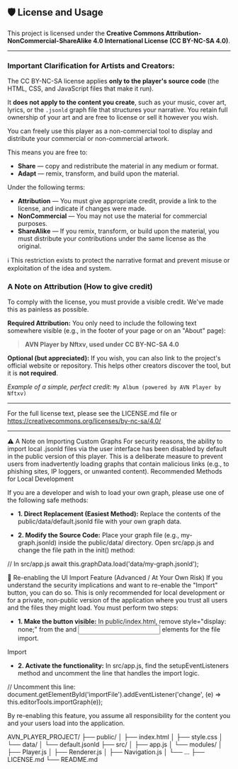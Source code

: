 ## 🛡️ License and Usage

This project is licensed under the **Creative Commons Attribution-NonCommercial-ShareAlike 4.0 International License (CC BY-NC-SA 4.0)**.

---

### Important Clarification for Artists and Creators:

The CC BY-NC-SA license applies **only to the player's source code** (the HTML, CSS, and JavaScript files that make it run).

It **does not apply to the content you create**, such as your music, cover art, lyrics, or the `.jsonld` graph file that structures your narrative. 
You retain full ownership of your art and are free to license or sell it however you wish.

You can freely use this player as a non-commercial tool to display and distribute your commercial or non-commercial artwork.

This means you are free to:
- **Share** — copy and redistribute the material in any medium or format.
- **Adapt** — remix, transform, and build upon the material.

Under the following terms:
- **Attribution** — You must give appropriate credit, provide a link to the license, and indicate if changes were made.
- **NonCommercial** — You may not use the material for commercial purposes.
- **ShareAlike** — If you remix, transform, or build upon the material, you must distribute your contributions under the same license as the original.

ℹ️ This restriction exists to protect the narrative format and prevent misuse or exploitation of the idea and system.

### A Note on Attribution (How to give credit)

To comply with the license, you must provide a visible credit. We've made this as painless as possible.

**Required Attribution:**
You only need to include the following text somewhere visible (e.g., in the footer of your page or on an "About" page):

> **AVN Player by Nftxv, used under CC BY-NC-SA 4.0**

**Optional (but appreciated):**
If you wish, you can also link to the project's official website or repository. This helps other creators discover the tool, but it is **not required**.

*Example of a simple, perfect credit:*
`My Album (powered by AVN Player by Nftxv)`

---

For the full license text, please see the LICENSE.md file or https://creativecommons.org/licenses/by-nc-sa/4.0/

---


⚠️ A Note on Importing Custom Graphs
For security reasons, the ability to import local .jsonld files via the user interface has been disabled by default in the public version of this player. This is a deliberate measure to prevent users from inadvertently loading graphs that contain malicious links (e.g., to phishing sites, IP loggers, or unwanted content).
Recommended Methods for Local Development

If you are a developer and wish to load your own graph, please use one of the following safe methods:

* **1. Direct Replacement (Easiest Method):**
Replace the contents of the public/data/default.jsonld file with your own graph data.

* **2. Modify the Source Code:**
Place your graph file (e.g., my-graph.jsonld) inside the public/data/ directory.
Open src/app.js and change the file path in the init() method:

// In src/app.js
await this.graphData.load('data/my-graph.jsonld');


🚫 Re-enabling the UI Import Feature (Advanced / At Your Own Risk)
If you understand the security implications and want to re-enable the "Import" button, you can do so. This is only recommended for local development or for a private, non-public version of the application where you trust all users and the files they might load.
You must perform two steps:

* **1. Make the button visible:**
In public/index.html, remove style="display: none;" from the <label> and <input> elements for the file import.

<!-- In public/index.html -->

<!-- BEFORE -->
<label for="importFile" class="button-like" style="display: none;">Import</label>
<input type="file" id="importFile" accept=".json,.jsonld" style="display: none;">

<!-- AFTER -->
<label for="importFile" class="button-like">Import</label>
<input type="file" id="importFile" accept=".json,.jsonld" style="display: none;">

* **2. Activate the functionality:**
In src/app.js, find the setupEventListeners method and uncomment the line that handles the import logic.

// Uncomment this line:
document.getElementById('importFile').addEventListener('change', (e) => this.editorTools.importGraph(e));

By re-enabling this feature, you assume all responsibility for the content you and your users load into the application.



AVN_PLAYER_PROJECT/
├── public/
│   ├── index.html
│   ├── style.css
│   └── data/
│       └── default.jsonld
├── src/
│   ├── app.js
│   └── modules/
│       ├── Player.js
│       ├── Renderer.js
│       ├── Navigation.js
│       └── ...
├── LICENSE.md
└── README.md